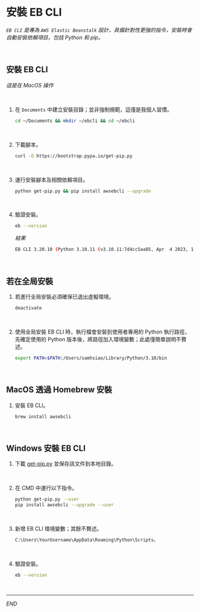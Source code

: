 # 安裝 EB CLI

_`EB CLI` 是專為 `AWS Elastic Beanstalk` 設計，具備針對性更強的指令，安裝時會自動安裝依賴項目，包括 Python 和 pip。_

<br>

## 安裝 EB CLI

_這是在 MacOS 操作_

<br>

1. 在 `Documents` 中建立安裝目錄；並非強制規範，這僅是我個人習慣。

    ```bash
    cd ~/Documents && mkdir ~/ebcli && cd ~/ebcli
    ```

<br>

2. 下載腳本。

    ```bash
    curl -O https://bootstrap.pypa.io/get-pip.py
    ```

<br>

3. 運行安裝腳本及相關依賴項目。

    ```bash
    python get-pip.py && pip install awsebcli --upgrade
    ```

<br>

4. 驗證安裝。

    ```bash
    eb --version
    ```

    _結果_

    ```bash
    EB CLI 3.20.10 (Python 3.10.11 (v3.10.11:7d4cc5aa85, Apr  4 2023, 19:05:19) [Clang 13.0.0 (clang-1300.0.29.30)])
    ```

<br>

## 若在全局安裝

1. 若進行全局安裝必須確保已退出虛擬環境。

    ```bash
    deactivate
    ```

<br>

2. 使用全局安裝 EB CLI 時，執行檔會安裝到使用者專用的 Python 執行路徑，先確定使用的 Python 版本後，將路徑加入環境變數；此處僅簡單說明不贅述。

    ```bash
    export PATH=$PATH:/Users/samhsiao/Library/Python/3.10/bin
    ```

<br>

## MacOS 透過 Homebrew 安裝

1. 安裝 EB CLI。

    ```bash
    brew install awsebcli
    ```

<br>

## Windows 安裝 EB CLI

1. 下載 [get-pip.py](https://bootstrap.pypa.io/get-pip.py) 並保存該文件到本地目錄。

<br>

2. 在 CMD 中運行以下指令。

    ```bash
    python get-pip.py --user
    pip install awsebcli --upgrade --user
    ```

<br>

3. 新增 EB CLI 環境變數；其餘不贅述。

    ```bash
    C:\Users\YourUsername\AppData\Roaming\Python\Scripts。
    ```

<br>

4. 驗證安裝。

    ```bash
    eb --version
    ```

<br>

___

_END_